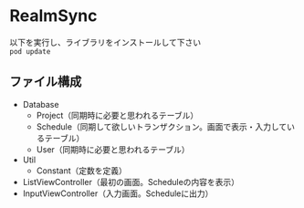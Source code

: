 # RealmSync

以下を実行し、ライブラリをインストールして下さい  
`pod update`


## ファイル構成　　

- Database
  - Project（同期時に必要と思われるテーブル）
  - Schedule（同期して欲しいトランザクション。画面で表示・入力しているテーブル）
  - User（同期時に必要と思われるテーブル）  
- Util
  - Constant（定数を定義）
- ListViewController（最初の画面。Scheduleの内容を表示）
- InputViewController（入力画面。Scheduleに出力）
